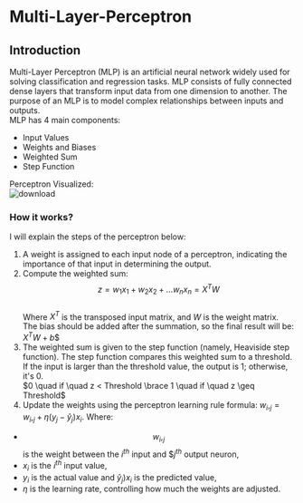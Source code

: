 # Multi-Layer-Perceptron

## Introduction
Multi-Layer Perceptron (MLP) is an artificial neural network widely used for solving classification and regression tasks. MLP consists of fully connected dense layers that transform input data from one dimension to another. The purpose of an MLP is to model complex relationships between inputs and outputs. <br />
MLP has 4 main components:
- Input Values
- Weights and Biases
- Weighted Sum
- Step Function <br />

Perceptron Visualized: <br />
![download](https://github.com/user-attachments/assets/20002179-b518-48a8-8a29-840920bc98d8)

### How it works?
I will explain the steps of the perceptron below:
1) A weight is assigned to each input node of a perceptron, indicating the importance of that input in determining the output.
2) Compute the weighted sum: $$z = w_1x_1 + w_2x_2 + ... w_nx_n = X^TW$$ <br />
Where $X^T$ is the transposed input matrix, and $W$ is the weight matrix. The bias should be added after the summation, so the final result will be: $X^TW + b$$
3) The weighted sum is given to the step function (namely, Heaviside step function). The step function compares this weighted sum to a threshold. If the input is larger than the threshold value, the output is 1; otherwise, it's 0. <br />
$0 \quad if \quad z < Threshold \brace 
1 \quad if \quad z \geq Threshold$
4) Update the weights using the perceptron learning rule formula: $w_i,_j = w_i,_j + \eta (y_j - \hat{y}_j)x_i$.
Where:
- $$w_i,_j$$ is the weight between the $i^{th}$ input and $$j^{th}$ output neuron,
- $x_i$ is the $i^{th}$ input value,
- $y_i$ is the actual value and $\hat{y}_j)x_i$ is the predicted value,
- $\eta$ is the learning rate, controlling how much the weights are adjusted.
​

